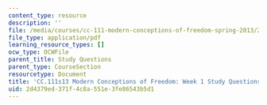 ```yaml
---
content_type: resource
description: ''
file: /media/courses/cc-111-modern-conceptions-of-freedom-spring-2013/2d4379ed371f4c8a551e3fe86543b5d1_MITCC_111F12_Week1Ques.pdf
file_type: application/pdf
learning_resource_types: []
ocw_type: OCWFile
parent_title: Study Questions
parent_type: CourseSection
resourcetype: Document
title: 'CC.111s13 Modern Conceptions of Freedom: Week 1 Study Questions'
uid: 2d4379ed-371f-4c8a-551e-3fe86543b5d1
---
```

